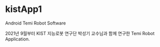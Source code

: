 # kistApp1
Android Temi Robot Software

2021년 9월부터 KIST 지능로봇 연구단 박성기 교수님과 함께 연구한 Temi Robot Application.
